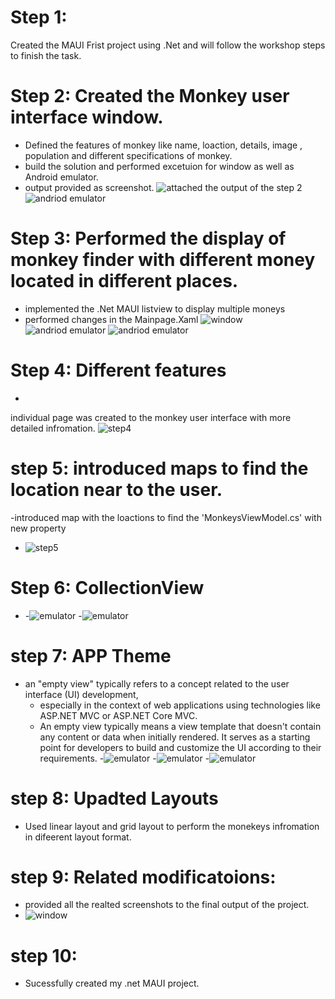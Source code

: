 # Step 1:
Created the MAUI Frist project using .Net and will follow the workshop steps to finish the task.
# Step 2:  Created the Monkey user interface window.
- Defined the features of  monkey like name, loaction, details, image , population and different specifications of monkey.
- build the solution and performed excetuion for window as well as Android emulator.
- output provided as screenshot.
 ![attached the output of the step 2](https://github.com/Wichita-State-CS797R/cs797r-project1-workshop-laharip10/blob/main/MonkeyFinder/rme1.PNG)
 ![andriod emulator](https://github.com/Wichita-State-CS797R/cs797r-project1-workshop-laharip10/blob/main/MonkeyFinder/Part0-Run.png)
# Step 3: Performed the display of monkey finder with different money located in different places.
- implemented the .Net MAUI listview to display multiple moneys
- performed changes in the Mainpage.Xaml
 ![window](https://github.com/Wichita-State-CS797R/cs797r-project1-workshop-laharip10/blob/main/MonkeyFinder/r233.PNG)
  ![andriod emulator](https://github.com/Wichita-State-CS797R/cs797r-project1-workshop-laharip10/blob/main/MonkeyFinder/Part1-Run.png)
   ![andriod emulator](https://github.com/Wichita-State-CS797R/cs797r-project1-workshop-laharip10/blob/main/MonkeyFinder/Part2-Run.png)

# Step 4:  Different features
 -
 individual page was created to the monkey user interface with more detailed infromation.
 ![step4](https://github.com/Wichita-State-CS797R/cs797r-project1-workshop-laharip10/blob/main/MonkeyFinder/3.png)
# step 5: introduced maps to find the location near to the user.
-introduced map with the loactions to find the 'MonkeysViewModel.cs' with new property
 - ![step5](https://github.com/Wichita-State-CS797R/cs797r-project1-workshop-laharip10/blob/main/MonkeyFinder/4.png)
# Step 6: CollectionView
- -![emulator](https://github.com/Wichita-State-CS797R/cs797r-project1-workshop-laharip10/blob/main/MonkeyFinder/Part4-1-Run.png)
-![emulator](https://github.com/Wichita-State-CS797R/cs797r-project1-workshop-laharip10/blob/main/MonkeyFinder/Part4-3-Run.png)


# step 7: APP Theme
-  an "empty view" typically refers to a concept related to the user interface (UI) development,
	- especially in the context of web applications using technologies like ASP.NET MVC or ASP.NET Core MVC. 
	- An empty view typically means a view template that doesn't contain any content or data when initially rendered. It serves as a starting point for developers to build and customize the UI according to their requirements.
-![emulator](https://github.com/Wichita-State-CS797R/cs797r-project1-workshop-laharip10/blob/main/MonkeyFinder/Part5-1-Run.png)
-![emulator](https://github.com/Wichita-State-CS797R/cs797r-project1-workshop-laharip10/blob/main/MonkeyFinder/Part5-2-Run.png)
-![emulator](https://github.com/Wichita-State-CS797R/cs797r-project1-workshop-laharip10/blob/main/MonkeyFinder/Part5-3-Run.png)


# step 8: Upadted Layouts

- Used linear layout and grid layout to perform the monekeys infromation in difeerent layout format.

# step 9: Related modificatoions:
- provided all the realted screenshots to the final output of the project.
- ![window](https://github.com/Wichita-State-CS797R/cs797r-project1-workshop-laharip10/blob/main/MonkeyFinder/last.PNG)
# step 10:
- Sucessfully created my .net MAUI project. 

